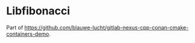 # Libfibonacci

Part of https://github.com/blauwe-lucht/gitlab-nexus-cpp-conan-cmake-containers-demo.

